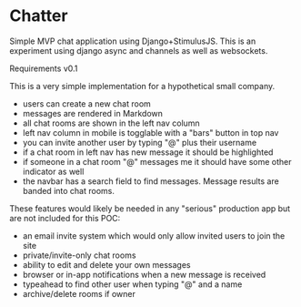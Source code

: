 # Chatter

Simple MVP chat application using Django+StimulusJS. This is an experiment using django async and channels as well as websockets.

Requirements v0.1

This is a very simple implementation for a hypothetical small company.

- users can create a new chat room
- messages are rendered in Markdown
- all chat rooms are shown in the left nav column
- left nav column in mobile is togglable with a "bars" button in top nav
- you can invite another user by typing "@" plus their username
- if a chat room in left nav has new message it should be highlighted
- if someone in a chat room "@" messages me it should have some other indicator as well
- the navbar has a search field to find messages. Message results are banded into chat rooms.

These features would likely be needed in any "serious" production app but are not included for this POC:

- an email invite system which would only allow invited users to join the site
- private/invite-only chat rooms
- ability to edit and delete your own messages
- browser or in-app notifications when a new message is received
- typeahead to find other user when typing "@" and a name
- archive/delete rooms if owner
